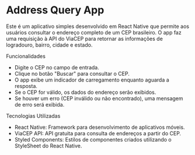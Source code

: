# Address Query App

Este é um aplicativo simples desenvolvido em React Native que permite aos usuários consultar o endereço completo de um CEP brasileiro. O app faz uma requisição à API do ViaCEP para retornar as informações de logradouro, bairro, cidade e estado.

Funcionalidades
* Digite o CEP no campo de entrada.
* Clique no botão "Buscar" para consultar o CEP.
* O app exibe um indicador de carregamento enquanto aguarda a resposta.
* Se o CEP for válido, os dados do endereço serão exibidos.
* Se houver um erro (CEP inválido ou não encontrado), uma mensagem de erro será exibida.
  
Tecnologias Utilizadas
* React Native: Framework para desenvolvimento de aplicativos móveis.
* ViaCEP API: API gratuita para consulta de endereços a partir do CEP.
* Styled Components: Estilos de componentes criados utilizando o StyleSheet do React Native.
  
